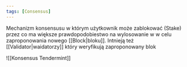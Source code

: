 ```yaml
---
tags: [Consensus]
---
```


Mechanizm konsensusu w którym użytkownik może zablokować (Stake) przez co ma większe prawdopodobiestwo na wylosowanie w w celu zaproponowania nowego [[Block|bloku]]. Intnieją też [[Validator|waidatorzy]] który weryfikują zaproponowany blok


![[Konsensus Tendermint]]
